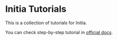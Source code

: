 # Initia Tutorials

This is a collection of tutorials for Initia.

You can check step-by-step tutorial in [official docs](https://initia.gitbook.io/initia/initia-developer-tutorials/1.-create-account).
